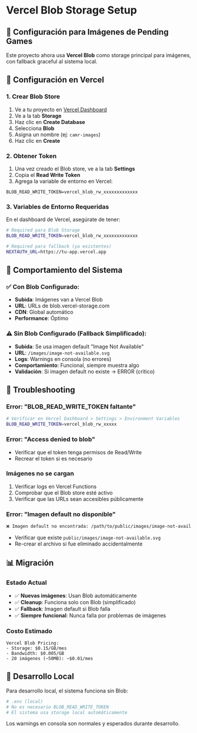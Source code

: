 # Vercel Blob Storage Setup

## 📝 Configuración para Imágenes de Pending Games

Este proyecto ahora usa **Vercel Blob** como storage principal para imágenes, con fallback graceful al sistema local.

## 🚀 Configuración en Vercel

### 1. Crear Blob Store

1. Ve a tu proyecto en [Vercel Dashboard](https://vercel.com/dashboard)
2. Ve a la tab **Storage**
3. Haz clic en **Create Database**
4. Selecciona **Blob**
5. Asigna un nombre (ej: `camr-images`)
6. Haz clic en **Create**

### 2. Obtener Token

1. Una vez creado el Blob store, ve a la tab **Settings**
2. Copia el **Read Write Token**
3. Agrega la variable de entorno en Vercel:

```
BLOB_READ_WRITE_TOKEN=vercel_blob_rw_xxxxxxxxxxxxx
```

### 3. Variables de Entorno Requeridas

En el dashboard de Vercel, asegúrate de tener:

```bash
# Required para Blob Storage
BLOB_READ_WRITE_TOKEN=vercel_blob_rw_xxxxxxxxxxxxx

# Required para fallback (ya existentes)
NEXTAUTH_URL=https://tu-app.vercel.app
```

## 🔄 Comportamiento del Sistema

### ✅ Con Blob Configurado:
- **Subida**: Imágenes van a Vercel Blob
- **URL**: URLs de blob.vercel-storage.com
- **CDN**: Global automático
- **Performance**: Óptimo

### ⚠️ Sin Blob Configurado (Fallback Simplificado):
- **Subida**: Se usa imagen default "Image Not Available"
- **URL**: `/images/image-not-available.svg`
- **Logs**: Warnings en consola (no errores)
- **Comportamiento**: Funcional, siempre muestra algo
- **Validación**: Si imagen default no existe → ERROR (crítico)

## 🐛 Troubleshooting

### Error: "BLOB_READ_WRITE_TOKEN faltante"
```bash
# Verificar en Vercel Dashboard > Settings > Environment Variables
BLOB_READ_WRITE_TOKEN=vercel_blob_rw_xxxxx
```

### Error: "Access denied to blob"
- Verificar que el token tenga permisos de Read/Write
- Recrear el token si es necesario

### Imágenes no se cargan
1. Verificar logs en Vercel Functions
2. Comprobar que el Blob store esté activo
3. Verificar que las URLs sean accesibles públicamente

### Error: "Imagen default no disponible"
```bash
❌ Imagen default no encontrada: /path/to/public/images/image-not-available.svg
```
- Verificar que existe `public/images/image-not-available.svg`
- Re-crear el archivo si fue eliminado accidentalmente

## 📊 Migración

### Estado Actual
- ✅ **Nuevas imágenes**: Usan Blob automáticamente
- ✅ **Cleanup**: Funciona solo con Blob (simplificado)
- ✅ **Fallback**: Imagen default si Blob falla
- ✅ **Siempre funcional**: Nunca falla por problemas de imágenes

### Costo Estimado
```
Vercel Blob Pricing:
- Storage: $0.15/GB/mes
- Bandwidth: $0.005/GB
- 20 imágenes (~50MB): ~$0.01/mes
```

## 🔧 Desarrollo Local

Para desarrollo local, el sistema funciona sin Blob:

```bash
# .env (local)
# No es necesario BLOB_READ_WRITE_TOKEN
# El sistema usa storage local automáticamente
```

Los warnings en consola son normales y esperados durante desarrollo.
